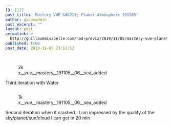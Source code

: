 ```yaml
---
ID: 1122
post_title: 'Mastery VUE &#8211; Planet Atmosphere 191105'
author: gicomadmin
post_excerpt: ""
layout: post
permalink: >
  http://guillaumeisabelle.com/nad-previz/2019/11/05/mastery-vue-planet-atmosphere-191105/
published: true
post_date: 2019-11-05 23:51:52
---
```

<!-- wp:image {"id":1130,"linkDestination":"media"} --><figure class="wp-block-image">

<a href="http://guillaumeisabelle.com/nad-previz/wp-content/uploads/sites/19/2019/11/x__vue__mastery__191105__06__sea_added-1.jpg" target="_blank" rel="noreferrer noopener"><img src="http://guillaumeisabelle.com/nad-previz/wp-content/uploads/sites/19/2019/11/x__vue__mastery__191105__06__sea_added-1.jpg" alt="" class="wp-image-1130" /></a><figcaption>2k  
x\_\_vue\_\_mastery\_\_191105\_\_06__sea_added </figcaption></figure> <!-- /wp:image -->

<!-- wp:paragraph -->

Third iteration with Water

<!-- /wp:paragraph -->

<!-- wp:image {"id":1128} --><figure class="wp-block-image">

<img src="http://guillaumeisabelle.com/nad-previz/wp-content/uploads/sites/19/2019/11/x__vue__mastery__191105__06__sea_added-1024x576.jpg" alt="" class="wp-image-1128" /><figcaption>1k  
x\_\_vue\_\_mastery\_\_191105\_\_06__sea_added</figcaption></figure> <!-- /wp:image -->

<!-- wp:paragraph -->



<!-- /wp:paragraph -->

<!-- wp:paragraph -->

Second iteration when it crashed.. I am impressed by the quality of the sky/planet/sun/cloud I can get in 20 min

<!-- /wp:paragraph -->

<!-- wp:image {"id":1125} --><figure class="wp-block-image">

<img src="http://guillaumeisabelle.com/nad-previz/wp-content/uploads/sites/19/2019/11/image-10.png" alt="" class="wp-image-1125" /></figure> <!-- /wp:image -->

<!-- wp:image {"id":1123} --><figure class="wp-block-image">

<img src="http://guillaumeisabelle.com/nad-previz/wp-content/uploads/sites/19/2019/11/image-9.png" alt="" class="wp-image-1123" /></figure> <!-- /wp:image -->